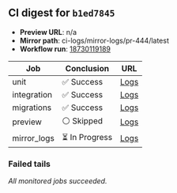 <!-- AWA-CI-DIGEST -->
## CI digest for `b1ed7845`

- **Preview URL**: n/a
- **Mirror path**: ci-logs/mirror-logs/pr-444/latest
- **Workflow run**: [18730119189](https://github.com/AlexBomber12/AWA-App/actions/runs/18730119189)

| Job | Conclusion | URL |
| --- | ---------- | --- |
| unit | ✅ Success | [Logs](https://github.com/AlexBomber12/AWA-App/actions/runs/18730119189/job/53424804316) |
| integration | ✅ Success | [Logs](https://github.com/AlexBomber12/AWA-App/actions/runs/18730119189/job/53425597233) |
| migrations | ✅ Success | [Logs](https://github.com/AlexBomber12/AWA-App/actions/runs/18730119189/job/53425597253) |
| preview | ⚪ Skipped | [Logs](https://github.com/AlexBomber12/AWA-App/actions/runs/18730119189/job/53425735334) |
| mirror_logs | ⏳ In Progress | [Logs](https://github.com/AlexBomber12/AWA-App/actions/runs/18730119189/job/53425735094) |

### Failed tails

_All monitored jobs succeeded._
